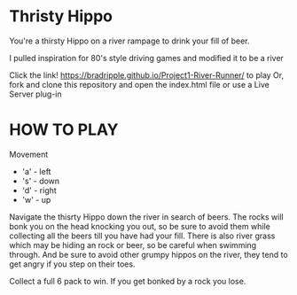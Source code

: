 # Thristy Hippo

You're a thirsty Hippo on a river rampage to drink your fill of beer.

I pulled inspiration for 80's style driving games and modified it to be a river

Click the link! https://bradripple.github.io/Project1-River-Runner/ to play
Or, fork and clone this repository and open the index.html file or use a Live Server plug-in


# HOW TO PLAY
Movement
* 'a' - left
* 's' - down
* 'd' - right
* 'w' - up


Navigate the thisrty Hippo down the river in search of beers. The rocks will bonk you on the head knocking you out, so be sure to avoid them while collecting all the beers till you have had your fill. There is also river grass which may be hiding an rock or beer, so be careful when swimming through. And be sure to avoid other grumpy hippos on the river, they tend to get angry if you step on their toes.

Collect a full 6 pack to win. If you get bonked by a rock you lose.


